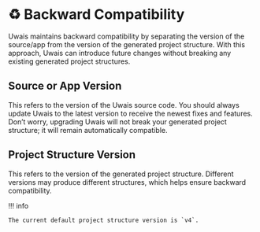 # ♻ Backward Compatibility

Uwais maintains backward compatibility by separating the version of the source/app from the version of the generated project structure.
With this approach, Uwais can introduce future changes without breaking any existing generated project structures.

## Source or App Version

This refers to the version of the Uwais source code. You should always update Uwais to the latest version to receive the newest fixes and features.
Don’t worry, upgrading Uwais will not break your generated project structure; it will remain automatically compatible.

## Project Structure Version

This refers to the version of the generated project structure. Different versions may produce different structures, which helps ensure backward compatibility.

!!! info

    The current default project structure version is `v4`.
